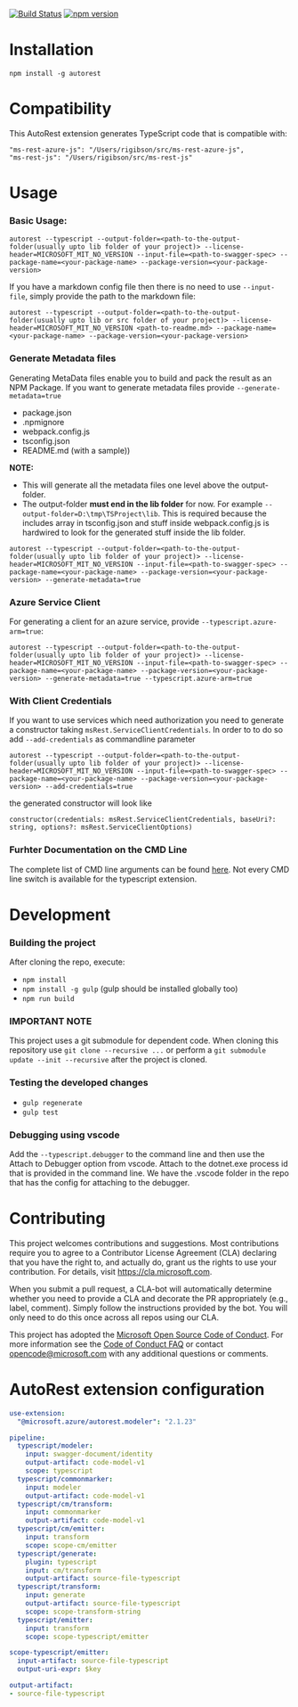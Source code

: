 [![Build Status](https://travis-ci.org/Azure/autorest.typescript.svg?branch=master)](https://travis-ci.org/Azure/autorest.typescript)
[![npm version](https://badge.fury.io/js/%40microsoft.azure%2Fautorest.typescript.svg)](https://badge.fury.io/js/%40microsoft.azure%2Fautorest.typescript)

# Installation
```
npm install -g autorest
```

# Compatibility
This AutoRest extension generates TypeScript code that is compatible with:
```
"ms-rest-azure-js": "/Users/rigibson/src/ms-rest-azure-js",
"ms-rest-js": "/Users/rigibson/src/ms-rest-js"
```

# Usage
### Basic Usage:
```
autorest --typescript --output-folder=<path-to-the-output-folder(usually upto lib folder of your project)> --license-header=MICROSOFT_MIT_NO_VERSION --input-file=<path-to-swagger-spec> --package-name=<your-package-name> --package-version=<your-package-version>
```
If you have a markdown config file then there is no need to use `--input-file`, simply provide the path to the markdown file:
```
autorest --typescript --output-folder=<path-to-the-output-folder(usually upto lib or src folder of your project)> --license-header=MICROSOFT_MIT_NO_VERSION <path-to-readme.md> --package-name=<your-package-name> --package-version=<your-package-version>
```
### Generate Metadata files
Generating MetaData files enable you to build and pack the result as an NPM Package.
If you want to generate metadata files provide `--generate-metadata=true`

- package.json
- .npmignore
- webpack.config.js
- tsconfig.json
- README.md (with a sample))

**NOTE:**
- This will generate all the metadata files one level above the output-folder.
- The output-folder **must end in the lib folder** for now. For example `--output-folder=D:\tmp\TSProject\lib`. This is required because the includes array in tsconfig.json and stuff inside webpack.config.js is hardwired to look for the generated stuff inside the lib folder.

```
autorest --typescript --output-folder=<path-to-the-output-folder(usually upto lib folder of your project)> --license-header=MICROSOFT_MIT_NO_VERSION --input-file=<path-to-swagger-spec> --package-name=<your-package-name> --package-version=<your-package-version> --generate-metadata=true
```

### Azure Service Client
For generating a client for an azure service, provide `--typescript.azure-arm=true`:
```
autorest --typescript --output-folder=<path-to-the-output-folder(usually upto lib folder of your project)> --license-header=MICROSOFT_MIT_NO_VERSION --input-file=<path-to-swagger-spec> --package-name=<your-package-name> --package-version=<your-package-version> --generate-metadata=true --typescript.azure-arm=true
```

### With Client Credentials
If you want to use services which need authorization you need to generate a constructor taking `msRest.ServiceClientCredentials`. In order to to do so add `--add-credentials` as commandline parameter
```
autorest --typescript --output-folder=<path-to-the-output-folder(usually upto lib folder of your project)> --license-header=MICROSOFT_MIT_NO_VERSION --input-file=<path-to-swagger-spec> --package-name=<your-package-name> --package-version=<your-package-version> --add-credentials=true
```

the generated constructor will look like
```
constructor(credentials: msRest.ServiceClientCredentials, baseUri?: string, options?: msRest.ServiceClientOptions)
```

### Furhter Documentation on the CMD Line
The complete list of CMD line arguments can be found [here](https://github.com/Azure/autorest/blob/master/docs/user/cli.md). Not every CMD line switch is available for the typescript extension.

# Development

### Building the project
After cloning the repo, execute:
- `npm install`
- `npm install -g gulp` (gulp should be installed globally too)
- `npm run build`

### IMPORTANT NOTE

This project uses a git submodule for dependent code. When cloning this repository use `git clone --recursive ...` or perform a `git submodule update --init --recursive` after the project is cloned.




### Testing the developed changes
- `gulp regenerate`
- `gulp test`

### Debugging using vscode
Add the `--typescript.debugger` to the command line and then use the Attach to Debugger option from vscode. Attach to the dotnet.exe process id that is provided in the command line.
We have the .vscode folder in the repo that has the config for attaching to the debugger.

# Contributing

This project welcomes contributions and suggestions.  Most contributions require you to agree to a
Contributor License Agreement (CLA) declaring that you have the right to, and actually do, grant us
the rights to use your contribution. For details, visit https://cla.microsoft.com.

When you submit a pull request, a CLA-bot will automatically determine whether you need to provide
a CLA and decorate the PR appropriately (e.g., label, comment). Simply follow the instructions
provided by the bot. You will only need to do this once across all repos using our CLA.

This project has adopted the [Microsoft Open Source Code of Conduct](https://opensource.microsoft.com/codeofconduct/).
For more information see the [Code of Conduct FAQ](https://opensource.microsoft.com/codeofconduct/faq/) or
contact [opencode@microsoft.com](mailto:opencode@microsoft.com) with any additional questions or comments.

# AutoRest extension configuration

``` yaml
use-extension:
  "@microsoft.azure/autorest.modeler": "2.1.23"

pipeline:
  typescript/modeler:
    input: swagger-document/identity
    output-artifact: code-model-v1
    scope: typescript
  typescript/commonmarker:
    input: modeler
    output-artifact: code-model-v1
  typescript/cm/transform:
    input: commonmarker
    output-artifact: code-model-v1
  typescript/cm/emitter:
    input: transform
    scope: scope-cm/emitter
  typescript/generate:
    plugin: typescript
    input: cm/transform
    output-artifact: source-file-typescript
  typescript/transform:
    input: generate
    output-artifact: source-file-typescript
    scope: scope-transform-string
  typescript/emitter:
    input: transform
    scope: scope-typescript/emitter

scope-typescript/emitter:
  input-artifact: source-file-typescript
  output-uri-expr: $key

output-artifact:
- source-file-typescript
```
